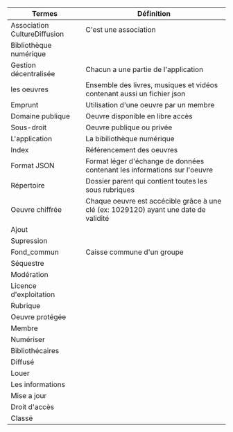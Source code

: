 | Termes  | Définition  |
|---|---|
| Association CultureDiffusion  | C'est une association   |
| Bibliothèque numérique |
| Gestion décentralisée  | Chacun a une partie de l'application  |
| les oeuvres | Ensemble des livres, musiques et vidéos contenant aussi un fichier json  |
| Emprunt | Utilisation d'une oeuvre par un membre  |
| Domaine publique  | Oeuvre disponible en libre accès  |
| Sous-droit  | Oeuvre publique ou privée  |
| L'application  | La bibiliothèque numérique  |
| Index  | Référencement des oeuvres  |
| Format JSON  | Format léger d'échange de données contenant les informations sur l'oeuvre |
| Répertoire  | Dossier parent qui contient toutes les sous rubriques  |
| Oeuvre chiffrée | Chaque oeuvre est accécible grâce à une clé (ex: 1029120) ayant une date de validité  |
| Ajout |   |   |   |   |
| Supression  |   |   |   |   |
| Fond_commun  | Caisse commune d'un groupe |
| Séquestre  |  |
| Modération  |   |
| Licence d'exploitation  |   |
| Rubrique |   |
| Oeuvre protégée  |   |
| Membre  |   |
| Numériser |   |
| Bibliothécaires  |   |
| Diffusé  |   |
| Louer  |   |
| Les informations  |   |
| Mise a jour   |   |
| Droit d'accès  |   |
| Classé  |   |
